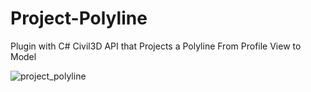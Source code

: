 # Project-Polyline
Plugin with C# Civil3D API  that Projects a Polyline From Profile View to Model

![project_polyline](https://github.com/MatheusRamo/Project-Polyline/assets/54686264/bcb3a157-a9ce-4126-98ea-631e731ce1a6)
